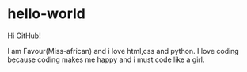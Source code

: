 # hello-world

Hi GitHub!

I am Favour(Miss-african) and i love html,css and python.
I love coding because coding makes me happy and i must code like a girl.
